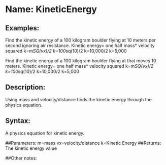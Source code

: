 # Name: KineticEnergy

## Examples:
Find the kinetic energy of a 100 kilogram boulder flying at 10 meters per second ignoring air resistance.
Kinetic energy= one half mass* velocity squared 
k=m*SQ(vx)/2
k=100*sq(10)/2
k=10,000/2
k=5,000

Find the kinetic energy of a 100 kilogram boulder flying at that moves 10 meters.
Kinetic energy= one half mass* velocity squared 
k=m*SQ(vx)/2
k=100*sq(10)/2
k=10,000/2
k=5,000

## Description:
Using mass and velocity/distance finds the kinetic energy through the physics equation.

## Syntax:
A physics equation for kinetic energy.

##Parameters: 
m=mass
vx=velocity/distance
k=Kinetic Energy
##Returns:
The kinetic energy value

##Other notes:

